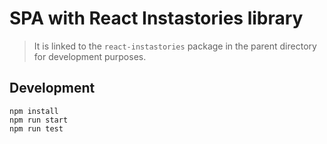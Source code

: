 # SPA with React Instastories library

> It is linked to the `react-instastories` package in the parent directory for development purposes.

## Development

```text
npm install
npm run start
npm run test
```

